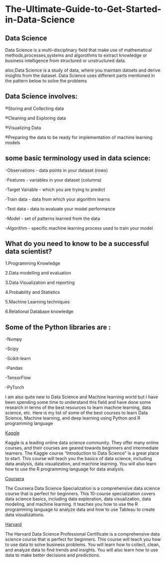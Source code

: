 # The-Ultimate-Guide-to-Get-Started-in-Data-Science

## Data Science
Data Science is a multi-disciplinary field that make use of mathematical methods,processes,systems 
and algorothms to extract knowledge or business intelligence from structured or unstructured data.

also,Data Science is a study of data, where you maintain datsets and derive insights from the dataset.
Data Science uses different parts mentioned in the pattern below to solve the problems

## Data Science involves:

®Storing and Collecting data

®Cleaning and Exploring data

®Visualizing Data

®Preparing the data to be ready for implementation of machine learning models


## some basic terminology used in data science:

-Observations - data points in your dataset (rows)

-Features - variables in your dataset (columns)

-Target Variable - which you are trying to predict

-Train data - data from which your algorithm learns

-Test data - data to evaluate your model performance

-Model - set of patterns learned from the data

-Algorithm - specific machine learning process used to train your model


## What do you need to know to be a successful data scientist?

1.Programming Knowledge

2.Data modelling and evaluation

3.Data Visualization and reporting

4.Probability and Statistics

5.Machine Learning techniques

6.Relational Database knowledge


## Some of the Python libraries are :

-Numpy

-Scipy 

-Scikit-learn

-Pandas

-TensorFlow 

-PyTorch



I am also quite new to Data Science and Machine learning world but I have 
been spending some time to understand this field and have done some research in terms 
of the best resources to learn machine learning, data science, etc.
Here is my list of some of the best courses to learn Data Science, 
Machine learning, and deep learning using Python and R programming language

[Kaggle](https://www.kaggle.com/learn)

Kaggle is a leading online data science community. They offer many online courses, 
and their courses are geared towards beginners and intermediate learners. 
The Kaggle course “Introduction to Data Science” is a great place to start. 
This course will teach you the basics of data science, including data analysis, 
data visualization, and machine learning. You will also learn how to use the 
R programming language for data analysis.

[Coursera](https://www.coursera.org/specializations/jhu-data-science)

The Coursera Data Science Specialization is a comprehensive data science 
course that is perfect for beginners. This 10-course specialization covers 
data science basics, including data exploration, data visualization, data modeling, 
and machine learning. It teaches you how to use the R programming language to analyze data
 and how to use Tableau to create data visualizations.

[Harvard](https://pll.harvard.edu/series/professional-certificate-data-science)

The Harvard Data Science Professional Certificate is a comprehensive data science 
course that is perfect for beginners. This course will teach you how to use data 
to solve business problems. You will learn how to collect, clean, and analyze data 
to find trends and insights. You will also learn how to use data to make better decisions and predictions.
